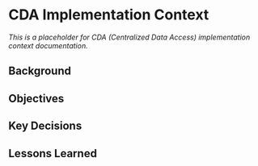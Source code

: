 

# CDA Implementation Context

*This is a placeholder for CDA (Centralized Data Access) implementation context documentation.*

## Background

## Objectives

## Key Decisions

## Lessons Learned
